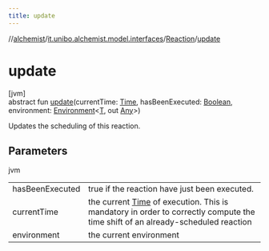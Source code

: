 ```yaml
---
title: update
---
```

//[alchemist](../../../index.html)/[it.unibo.alchemist.model.interfaces](../index.html)/[Reaction](index.html)/[update](update.html)



# update



[jvm]\
abstract fun [update](update.html)(currentTime: [Time](../-time/index.html), hasBeenExecuted: [Boolean](https://kotlinlang.org/api/latest/jvm/stdlib/kotlin/-boolean/index.html), environment: [Environment](../-environment/index.html)<[T](../../it.unibo.alchemist.core.interfaces/-scheduler/index.html), out [Any](https://kotlinlang.org/api/latest/jvm/stdlib/kotlin/-any/index.html)>)



Updates the scheduling of this reaction.



## Parameters


jvm

| | |
|---|---|
| hasBeenExecuted | true if the reaction have just been executed. |
| currentTime | the current [Time](../-time/index.html) of execution. This is mandatory in order to correctly compute the time shift of an already-scheduled reaction |
| environment | the current environment |




